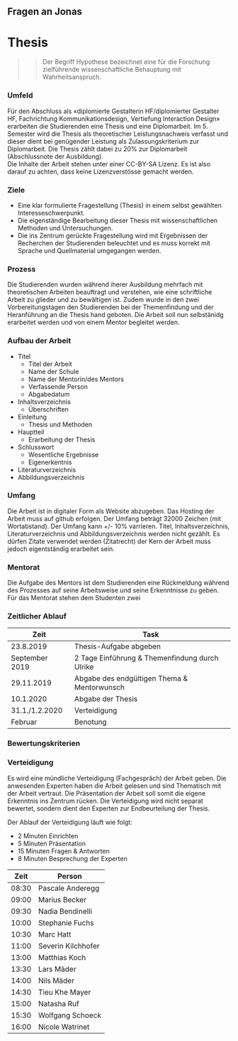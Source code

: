 ## Fragen an Jonas

# Thesis

> > Der Begriff Hypothese bezeichnet eine für die Forschung zielführende wissenschaftliche Behauptung mit Wahrheitsanspruch.

### Umfeld

Für den Abschluss als «diplomierte Gestalterin HF/diplomierter Gestalter HF, Fachrichtung Kommunikationsdesign, Vertiefung Interaction Design» erarbeiten die Studierenden eine Thesis und eine Diplomarbeit. Im 5. Semester wird die Thesis als theoretischer Leistungsnachweis verfasst und dieser dient bei genügender Leistung als Zulassungskriterium zur Diplomarbeit. Die Thesis zählt dabei zu 20% zur Diplomarbeit (Abschlussnote der Ausbildung).  
Die Inhalte der Arbeit stehen unter einer CC-BY-SA Lizenz. Es ist also darauf zu achten, dass keine Lizenzverstösse gemacht werden.

### Ziele

* Eine klar formulierte Fragestellung (Thesis) in einem selbst gewählten Interesseschwerpunkt.
* Die eigenständige Bearbeitung dieser Thesis mit wissenschaftlichen Methoden und Untersuchungen.
* Die ins Zentrum gerückte Fragestellung wird mit Ergebnissen der Recherchen der Studierenden beleuchtet und es muss korrekt mit Sprache und Quellmaterial umgegangen werden.

### Prozess

Die Studierenden wurden während iherer Ausbildung mehrfach mit theoretischen Arbeiten beauftragt und verstehen, wie eine schriftliche Arbeit zu glieder und zu bewältigen ist. Zudem wurde in den zwei Vorbereitungstagen den Studierenden bei der Themenfindung und der Heranführung an die Thesis hand geboten. Die Arbeit soll nun selbstänidg erarbeitet werden und von einem Mentor begleitet werden.

### Aufbau der Arbeit

* Titel
  * Titel der Arbeit
  * Name der Schule
  * Name der Mentorin/des Mentors
  * Verfassende Person
  * Abgabedatum
* Inhaltsverzeichnis
  * Überschriften
* Einleitung
  * Thesis und Methoden
* Hauptteil
  * Erarbeitung der Thesis
* Schlusswort
  * Wesentliche Ergebnisse
  * Eigenerkentnis
* Literaturverzeichnis
* Abbildungsverzeichnis

### Umfang

Die Arbeit ist in digitaler Form als Website abzugeben. Das Hosting der Arbeit muss auf github erfolgen. Der Umfang beträgt 32000 Zeichen (mit Wortabstand). Der Umfang kann +/- 10% varrieren. Titel, Inhaltsverzeichnis, Literaturverzeichnis und Abbildungsverzeichnis werden nicht gezählt. Es dürfen Zitate verwendet werden (Zitatrecht) der Kern der Arbeit muss jedoch eigentständig erarbeitet sein.

### Mentorat

Die Aufgabe des Mentors ist dem Studierenden eine Rückmeldung während des Prozesses auf seine Arbeitsweise und seine Erkenntnisse zu geben.  
Für das Mentorat stehen dem Studenten zwei

### Zeitlicher Ablauf

| Zeit           | Task                                           |
| -------------- | ---------------------------------------------- |
| 23.8.2019      | Thesis-Aufgabe abgeben                         |
| September 2019 | 2 Tage Einführung & Themenfindung durch Ulrike |
| 29.11.2019     | Abgabe des endgültigen Thema & Mentorwunsch    |
| 10.1.2020      | Abgabe der Thesis                              |
| 31.1./1.2.2020 | Verteidigung                                   |
| Februar        | Benotung                                       |

### Bewertungskriterien

### Verteidigung

Es wird eine mündliche Verteidigung (Fachgespräch) der Arbeit geben. Die anwesenden Experten haben die Arbeit gelesen und sind Thematisch mit der Arbeit vertraut. Die Präsentation der Arbeit soll somit die eigene Erkenntnis ins Zentrum rücken. Die Verteidigung wird nicht separat bewertet, sondern dient den Experten zur Endbeurteilung der Thesis.

Der Ablauf der Verteidigung läuft wie folgt:

* 2 Minuten Einrichten
* 5 Minuten Präsentation
* 15 Minuten Fragen & Antworten
* 8 Minuten Besprechung der Experten

| Zeit  | Person             |
| ----- | ------------------ |
| 08:30 | Pascale Anderegg   |
| 09:00 | Marius Becker      |
| 09:30 | Nadia Bendinelli   |
| 10:00 | Stephanie Fuchs    |
| 10:30 | Marc Hatt          |
| 11:00 | Severin Kilchhofer |
| 13:00 | Matthias Koch      |
| 13:30 | Lars Mäder         |
| 14:00 | Nils Mäder         |
| 14:30 | Tieu Khe Mayer     |
| 15:00 | Natasha Ruf        |
| 15:30 | Wolfgang Schoeck   |
| 16:00 | Nicole Watrinet    |
